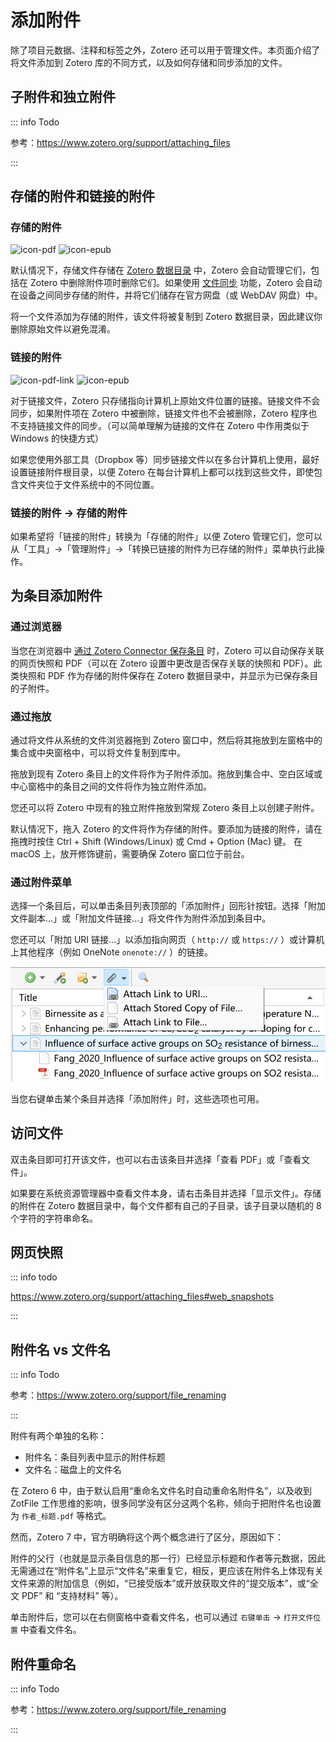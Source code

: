 # 添加附件

除了项目元数据、注释和标签之外，Zotero 还可以用于管理文件。本页面介绍了将文件添加到 Zotero 库的不同方式，以及如何存储和同步添加的文件。

## 子附件和独立附件

::: info Todo

参考：<https://www.zotero.org/support/attaching_files>

:::

## 存储的附件和链接的附件

### 存储的附件

![icon-pdf](../assets/icons/item-type/attachment-pdf.svg) ![icon-epub](../assets/icons/item-type/attachment-epub.svg)

默认情况下，存储文件存储在 [Zotero 数据目录](./backup.md#数据文件) 中，Zotero 会自动管理它们，包括在 Zotero 中删除附件项时删除它们。如果使用 [文件同步](./sync.md) 功能，Zotero 会自动在设备之间同步存储的附件，并将它们储存在官方网盘（或 WebDAV 网盘）中。

将一个文件添加为存储的附件，该文件将被复制到 Zotero 数据目录，因此建议你删除原始文件以避免混淆。

### 链接的附件

![icon-pdf-link](../assets/icons/item-type/attachment-pdf-link.svg) ![icon-epub](../assets/icons/item-type/attachment-epub-link.svg)

对于链接文件，Zotero 只存储指向计算机上原始文件位置的链接。链接文件不会同步，如果附件项在 Zotero 中被删除，链接文件也不会被删除，Zotero 程序也不支持链接文件的同步。（可以简单理解为链接的文件在 Zotero 中作用类似于 Windows 的快捷方式）

如果您使用外部工具（Dropbox 等）同步链接文件以在多台计算机上使用，最好设置链接附件根目录，以便 Zotero 在每台计算机上都可以找到这些文件，即使包含文件夹位于文件系统中的不同位置。

### 链接的附件 → 存储的附件

如果希望将「链接的附件」转换为「存储的附件」以便 Zotero 管理它们，您可以从「工具」→「管理附件」→「转换已链接的附件为已存储的附件」菜单执行此操作。

## 为条目添加附件

### 通过浏览器

当您在浏览器中 [通过 Zotero Connector 保存条目](./add-items.md#通过浏览器添加条目) 时，Zotero 可以自动保存关联的网页快照和 PDF（可以在 Zotero 设置中更改是否保存关联的快照和 PDF）。此类快照和 PDF 作为存储的附件保存在 Zotero 数据目录中，并显示为已保存条目的子附件。

### 通过拖放

通过将文件从系统的文件浏览器拖到 Zotero 窗口中，然后将其拖放到左窗格中的集合或中央窗格中，可以将文件复制到库中。

拖放到现有 Zotero 条目上的文件将作为子附件添加。拖放到集合中、空白区域或中心窗格中的条目之间的文件将作为独立附件添加。

您还可以将 Zotero 中现有的独立附件拖放到常规 Zotero 条目上以创建子附件。

默认情况下，拖入 Zotero 的文件将作为存储的附件。要添加为链接的附件，请在拖拽时按住 Ctrl + Shift (Windows/Linux) 或 Cmd + Option (Mac) 键。 在 macOS 上，放开修饰键前，需要确保 Zotero 窗口位于前台。

### 通过附件菜单

选择一个条目后，可以单击条目列表顶部的「添加附件」回形针按钮。选择「附加文件副本...」或「附加文件链接...」将文件作为附件添加到条目中。

您还可以「附加 URI 链接...」以添加指向网页（ `http://` 或 `https://` ）或计算机上其他程序（例如 OneNote `onenote://` ）的链接。

![添加附件](../assets/images/添加附件.png)

当您右键单击某个条目并选择「添加附件」时，这些选项也可用。

## 访问文件

双击条目即可打开该文件，也可以右击该条目并选择「查看 PDF」或「查看文件」。

如果要在系统资源管理器中查看文件本身，请右击条目并选择「显示文件」。存储的附件在 Zotero 数据目录中，每个文件都有自己的子目录，该子目录以随机的 8 个字符的字符串命名。

## 网页快照

::: info todo

<https://www.zotero.org/support/attaching_files#web_snapshots>

:::

## 附件名 vs 文件名

::: info Todo

参考：<https://www.zotero.org/support/file_renaming>

:::

附件有两个单独的名称：

- 附件名：条目列表中显示的附件标题
- 文件名：磁盘上的文件名

在 Zotero 6 中，由于默认启用“重命名文件名时自动重命名附件名”，以及收到 ZotFile 工作思维的影响，很多同学没有区分这两个名称，倾向于把附件名也设置为 `作者_标题.pdf` 等格式。

然而，Zotero 7 中，官方明确将这个两个概念进行了区分，原因如下：

附件的父行（也就是显示条目信息的那一行）已经显示标题和作者等元数据，因此无需通过在“附件名”上显示“文件名”来重复它，相反，更应该在附件名上体现有关文件来源的附加信息（例如，“已接受版本”或开放获取文件的“提交版本”，或“全文 PDF” 和 “支持材料” 等）。

单击附件后，您可以在右侧窗格中查看文件名，也可以通过 `右键单击` → `打开文件位置` 中查看文件名。

## 附件重命名

::: info Todo

参考：<https://www.zotero.org/support/file_renaming>

:::
